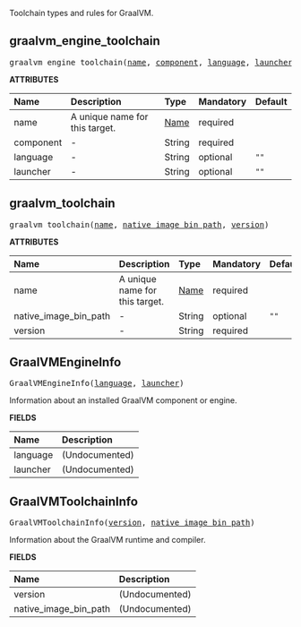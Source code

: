 <!-- Generated with Stardoc: http://skydoc.bazel.build -->

Toolchain types and rules for GraalVM.

<a id="graalvm_engine_toolchain"></a>

## graalvm_engine_toolchain

<pre>
graalvm_engine_toolchain(<a href="#graalvm_engine_toolchain-name">name</a>, <a href="#graalvm_engine_toolchain-component">component</a>, <a href="#graalvm_engine_toolchain-language">language</a>, <a href="#graalvm_engine_toolchain-launcher">launcher</a>)
</pre>



**ATTRIBUTES**


| Name  | Description | Type | Mandatory | Default |
| :------------- | :------------- | :------------- | :------------- | :------------- |
| <a id="graalvm_engine_toolchain-name"></a>name |  A unique name for this target.   | <a href="https://bazel.build/concepts/labels#target-names">Name</a> | required |  |
| <a id="graalvm_engine_toolchain-component"></a>component |  -   | String | required |  |
| <a id="graalvm_engine_toolchain-language"></a>language |  -   | String | optional | <code>""</code> |
| <a id="graalvm_engine_toolchain-launcher"></a>launcher |  -   | String | optional | <code>""</code> |


<a id="graalvm_toolchain"></a>

## graalvm_toolchain

<pre>
graalvm_toolchain(<a href="#graalvm_toolchain-name">name</a>, <a href="#graalvm_toolchain-native_image_bin_path">native_image_bin_path</a>, <a href="#graalvm_toolchain-version">version</a>)
</pre>



**ATTRIBUTES**


| Name  | Description | Type | Mandatory | Default |
| :------------- | :------------- | :------------- | :------------- | :------------- |
| <a id="graalvm_toolchain-name"></a>name |  A unique name for this target.   | <a href="https://bazel.build/concepts/labels#target-names">Name</a> | required |  |
| <a id="graalvm_toolchain-native_image_bin_path"></a>native_image_bin_path |  -   | String | optional | <code>""</code> |
| <a id="graalvm_toolchain-version"></a>version |  -   | String | required |  |


<a id="GraalVMEngineInfo"></a>

## GraalVMEngineInfo

<pre>
GraalVMEngineInfo(<a href="#GraalVMEngineInfo-language">language</a>, <a href="#GraalVMEngineInfo-launcher">launcher</a>)
</pre>

Information about an installed GraalVM component or engine.

**FIELDS**


| Name  | Description |
| :------------- | :------------- |
| <a id="GraalVMEngineInfo-language"></a>language |  (Undocumented)    |
| <a id="GraalVMEngineInfo-launcher"></a>launcher |  (Undocumented)    |


<a id="GraalVMToolchainInfo"></a>

## GraalVMToolchainInfo

<pre>
GraalVMToolchainInfo(<a href="#GraalVMToolchainInfo-version">version</a>, <a href="#GraalVMToolchainInfo-native_image_bin_path">native_image_bin_path</a>)
</pre>

Information about the GraalVM runtime and compiler.

**FIELDS**


| Name  | Description |
| :------------- | :------------- |
| <a id="GraalVMToolchainInfo-version"></a>version |  (Undocumented)    |
| <a id="GraalVMToolchainInfo-native_image_bin_path"></a>native_image_bin_path |  (Undocumented)    |


